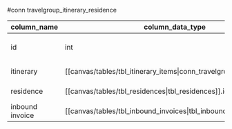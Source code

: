 #conn travelgroup_itinerary_residence

| column_name     | column_data_type                                                   | index    |
| --------------- | ------------------------------------------------------------------ | -------- |
| id              | int                                                                | PK NN AI |
| itinerary       | [[canvas/tables/tbl_itinerary_items\|conn_travelgroup_itineraries]].id | FK NN    |
| residence       | [[canvas/tables/tbl_residences\|tbl_residences]].id                | FK NN    |
| inbound invoice | [[canvas/tables/tbl_inbound_invoices\|tbl_inbound_invoices]].id    | FK NN       |
